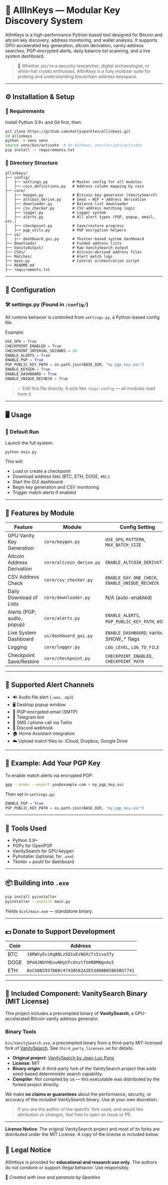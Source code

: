 # 🧠 AllInKeys — Modular Key Discovery System

AllInKeys is a high-performance Python-based tool designed for Bitcoin and altcoin key discovery, address monitoring, and wallet analysis. It supports GPU-accelerated key generation, altcoin derivation, vanity address searches, PGP-encrypted alerts, daily balance list scanning, and a live system dashboard.

> 🔐 Whether you're a security researcher, digital archaeologist, or white-hat crypto enthusiast, AllInKeys is a fully modular suite for probing and understanding blockchain address keyspace.

---

## ⚙️ Installation & Setup

### 🧱 Requirements

Install Python 3.9+ and Git first, then:

```bash
git clone https://github.com/mattysparkles/allinkeys.git
cd allinkeys
python -m venv venv
source venv/bin/activate  # On Windows: venv\Scripts\activate
pip install -r requirements.txt
```

### 📁 Directory Structure

```
allinkeys/
├── config/
│   ├── settings.py           # Master config for all modules
│   ├── coin_definitions.py   # Address column mapping by coin
├── core/
│   ├── keygen.py             # Bitcoin key generator (VanitySearch)
│   ├── altcoin_derive.py     # Seed → WIF + address derivation
│   ├── downloader.py         # Balance list downloader
│   ├── csv_checker.py        # CSV address matching logic
│   ├── logger.py             # Logger system
│   ├── alerts.py             # All alert types (PGP, popup, email, etc.)
│   ├── checkpoint.py         # Save/restore progress
│   ├── pgp_utils.py          # PGP encryption helpers
├── ui/
│   ├── dashboard_gui.py      # Tkinter-based system dashboard
├── Downloads/                # Funded address lists
├── VanityOutput/             # Raw VanitySearch output
├── CSVs/                     # Altcoin-derived address files
├── Matches/                  # Alert match logs
├── main.py                   # Central orchestration script
├── README.md
├── requirements.txt
```

---

## 🧩 Configuration

### 🛠 settings.py (Found in `/config/`)

All runtime behavior is controlled from `settings.py`, a Python-based config file.

Example:

```python
USE_GPU = True
CHECKPOINT_ENABLED = True
CHECKPOINT_INTERVAL_SECONDS = 30
ENABLE_ALERTS = True
ENABLE_PGP = True
PGP_PUBLIC_KEY_PATH = os.path.join(BASE_DIR, "my_pgp_key.asc")
ENABLE_KEYGEN = True
ENABLE_DASHBOARD = True
ENABLE_UNIQUE_RECHECK = True
```

> ✅ Edit this file directly. It acts like `raspi-config` — all modules read from it.

---

## 🖥 Usage

### 🔹 Default Run

Launch the full system:

```bash
python main.py
```

This will:
- Load or create a checkpoint
- Download address lists (BTC, ETH, DOGE, etc.)
- Start the GUI dashboard
- Begin key generation and CSV monitoring
- Trigger match alerts if enabled

---

## 🧪 Features by Module

| Feature                     | Module                 | Config Setting                            |
|----------------------------|------------------------|--------------------------------------------|
| GPU Vanity Key Generation  | `core/keygen.py`       | `USE_GPU`, `PATTERN`, `MAX_BATCH_SIZE`     |
| Altcoin Address Derivation | `core/altcoin_derive.py` | `ENABLE_ALTCOIN_DERIVATION`                |
| CSV Address Check          | `core/csv_checker.py`  | `ENABLE_DAY_ONE_CHECK`, `ENABLE_UNIQUE_RECHECK` |
| Daily Download of Lists    | `core/downloader.py`   | N/A (auto-enabled)                         |
| Alerts (PGP, audio, popup) | `core/alerts.py`       | `ENABLE_ALERTS`, `PGP_PUBLIC_KEY_PATH`, etc. |
| Live System Dashboard      | `ui/dashboard_gui.py`  | `ENABLE_DASHBOARD`, various SHOW_* flags   |
| Logging                    | `core/logger.py`       | `LOG_LEVEL`, `LOG_TO_FILE`                 |
| Checkpoint Save/Restore    | `core/checkpoint.py`   | `CHECKPOINT_ENABLED`, `CHECKPOINT_PATH`    |

---

## 🔔 Supported Alert Channels

- 🔊 Audio file alert (`.wav`, `.mp3`)
- 🖥 Desktop popup window
- 🔐 PGP-encrypted email (SMTP)
- 📩 Telegram bot
- 📱 SMS / phone call via Twilio
- 💬 Discord webhook
- 🏠 Home Assistant integration
- ☁️ Upload match files to: iCloud, Dropbox, Google Drive

---

## 🔐 Example: Add Your PGP Key

To enable match alerts via encrypted PGP:

```bash
gpg --armor --export you@example.com > my_pgp_key.asc
```

Then set in `settings.py`:
```python
ENABLE_PGP = True
PGP_PUBLIC_KEY_PATH = os.path.join(BASE_DIR, "my_pgp_key.asc")
```

---

## 🧰 Tools Used

- Python 3.9+
- PGPy for OpenPGP
- VanitySearch for GPU keygen
- PyInstaller (optional, for `.exe`)
- Tkinter + psutil for dashboard

---

## 📦 Building into `.exe`

```bash
pip install pyinstaller
pyinstaller --onefile main.py
```

Yields `dist/main.exe` — standalone binary.

---

## 💵 Donate to Support Development

| Coin | Address |
|------|---------|
| BTC  | `18RWVyEciKq8NLz5Q1uEzNGXzTs5ivo37y` |
| DOGE | `DPoHJNbYHEuvNHyCFcUnvtTVmRDMNgnAs5` |
| ETH  | `0xCb8B2937D60c47438562A2E53d08B85865B57741` |

---

## 🧩 Included Component: VanitySearch Binary (MIT License)

This project includes a precompiled binary of **VanitySearch**, a GPU-accelerated Bitcoin vanity address generator.
### Binary Tools

`bin/VanitySearch.exe`, a precompiled binary from a third-party MIT-licensed fork of [VanitySearch](https://github.com/JeanLucPons/VanitySearch). See `third_party_licenses.md` for details.


- **Original project**: [VanitySearch by Jean-Luc Pons](https://github.com/JeanLucPons/VanitySearch)
- **License**: MIT
- **Binary origin**: A third-party fork of the VanitySearch project that adds seed-based deterministic search capability.
- **Compiler**: Not compiled by us — this executable was distributed by the forked project directly.

We make **no claims or guarantees** about the performance, security, or accuracy of the included VanitySearch binary. Use at your own discretion.

> If you are the author of the specific fork used, and would like attribution or changes, feel free to open an issue or PR.

---

**License Notice**: The original VanitySearch project and most of its forks are distributed under the MIT License. A copy of the license is included below.

## 🚨 Legal Notice

AllInKeys is provided for **educational and research use only**. The authors do not condone or support illegal behavior. Use responsibly.

🧠 _Created with love and paranoia by Sparkles_
